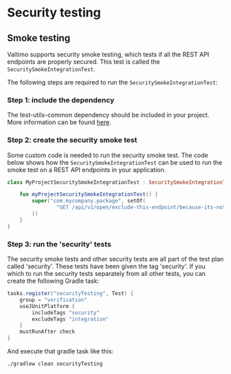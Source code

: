# Security testing

## Smoke testing

Valtimo supports security smoke testing, which tests if all the REST API endpoints are properly secured. This test is
called the `SecuritySmokeIntegrationTest`.

The following steps are required to run the `SecuritySmokeIntegrationTest`:

### Step 1: include the dependency

The test-utils-common dependency should be included in your project. More
information can be found [here](/getting-started/modules/core/test-utils-common.md).

### Step 2: create the security smoke test

Some custom code is needed to run the security smoke test. The code below shows how the `SecuritySmokeIntegrationTest`
can be used to run the smoke test on a REST API endpoints in your application.

```kotlin
class MyProjectSecuritySmokeIntegrationTest : SecuritySmokeIntegrationTest {

    fun myProjectSecuritySmokeIntegrationTest() {
        super("com.mycompany.package", setOf(
                "GET /api/v1/open/exclude-this-endpoint/because-its-not-secured"
        ))
    }
}
```

### Step 3: run the 'security' tests

The security smoke tests and other security tests are all part of the test plan called 'security'. These tests have been
given the tag 'security'. If you which to run the security tests separately from all other tests, you can create the
following Gradle task:

```groovy
tasks.register("securityTesting", Test) {
    group = "verification"
    useJUnitPlatform {
        includeTags "security"
        excludeTags "integration"
    }
    mustRunAfter check
}
```

And execute that gradle task like this:

```./gradlew clean securityTesting```
